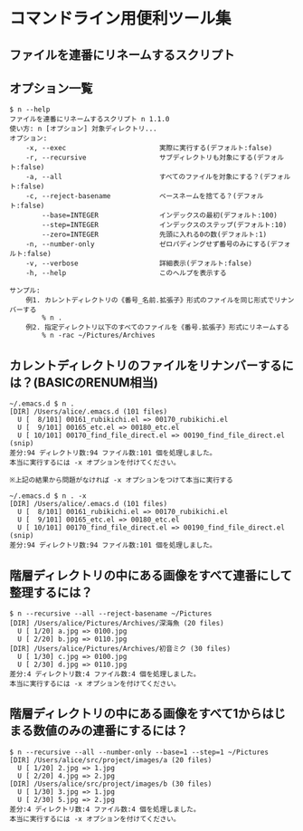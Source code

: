 コマンドライン用便利ツール集
============================

ファイルを連番にリネームするスクリプト
--------------------------------------

## オプション一覧

    $ n --help
    ファイルを連番にリネームするスクリプト n 1.1.0
    使い方: n [オプション] 対象ディレクトリ...
    オプション:
        -x, --exec                       実際に実行する(デフォルト:false)
        -r, --recursive                  サブディレクトリも対象にする(デフォルト:false)
        -a, --all                        すべてのファイルを対象にする？(デフォルト:false)
        -c, --reject-basename            ベースネームを捨てる？(デフォルト:false)
            --base=INTEGER               インデックスの最初(デフォルト:100)
            --step=INTEGER               インデックスのステップ(デフォルト:10)
            --zero=INTEGER               先頭に入れる0の数(デフォルト:1)
        -n, --number-only                ゼロパディングせず番号のみにする(デフォルト:false)
        -v, --verbose                    詳細表示(デフォルト:false)
        -h, --help                       このヘルプを表示する
    
    サンプル:
        例1. カレントディレクトリの《番号_名前.拡張子》形式のファイルを同じ形式でリナンバーする
            % n .
        例2. 指定ディレクトリ以下のすべてのファイルを《番号.拡張子》形式にリネームする
            % n -rac ~/Pictures/Archives

## カレントディレクトリのファイルをリナンバーするには？(BASICのRENUM相当)

    ~/.emacs.d $ n .
    [DIR] /Users/alice/.emacs.d (101 files)
      U [  8/101] 00161_rubikichi.el => 00170_rubikichi.el
      U [  9/101] 00165_etc.el => 00180_etc.el
      U [ 10/101] 00170_find_file_direct.el => 00190_find_file_direct.el
    (snip)
    差分:94 ディレクトリ数:94 ファイル数:101 個を処理しました。
    本当に実行するには -x オプションを付けてください。

    ※上記の結果から問題がなければ -x オプションをつけて本当に実行する

    ~/.emacs.d $ n . -x
    [DIR] /Users/alice/.emacs.d (101 files)
      U [  8/101] 00161_rubikichi.el => 00170_rubikichi.el
      U [  9/101] 00165_etc.el => 00180_etc.el
      U [ 10/101] 00170_find_file_direct.el => 00190_find_file_direct.el
    (snip)
    差分:94 ディレクトリ数:94 ファイル数:101 個を処理しました。

## 階層ディレクトリの中にある画像をすべて連番にして整理するには？

    $ n --recursive --all --reject-basename ~/Pictures
    [DIR] /Users/alice/Pictures/Archives/深海魚 (20 files)
      U [ 1/20] a.jpg => 0100.jpg
      U [ 2/20] b.jpg => 0110.jpg
    [DIR] /Users/alice/Pictures/Archives/初音ミク (30 files)
      U [ 1/30] c.jpg => 0100.jpg
      U [ 2/30] d.jpg => 0110.jpg
    差分:4 ディレクトリ数:4 ファイル数:4 個を処理しました。
    本当に実行するには -x オプションを付けてください。

## 階層ディレクトリの中にある画像をすべて1からはじまる数値のみの連番にするには？

    $ n --recursive --all --number-only --base=1 --step=1 ~/Pictures
    [DIR] /Users/alice/src/project/images/a (20 files)
      U [ 1/20] 2.jpg => 1.jpg
      U [ 2/20] 4.jpg => 2.jpg
    [DIR] /Users/alice/src/project/images/b (30 files)
      U [ 1/30] 3.jpg => 1.jpg
      U [ 2/30] 5.jpg => 2.jpg
    差分:4 ディレクトリ数:4 ファイル数:4 個を処理しました。
    本当に実行するには -x オプションを付けてください。
